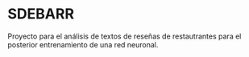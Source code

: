 # SDEBARR
Proyecto para el análisis de textos de reseñas de restautrantes para el posterior entrenamiento de una red neuronal. 
